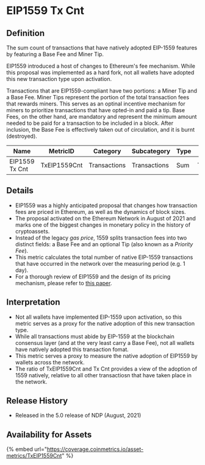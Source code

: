 # EIP1559 Tx Cnt

## Definition

The sum count of transactions that have natively adopted EIP-1559 features by featuring a Base Fee and Miner Tip.

EIP1559 introduced a host of changes to Ethereum's fee mechanism. While this proposal was implemented as a hard fork, not all wallets have adopted this new transaction type upon activation.

Transactions that are EIP1559-compliant have two portions: a Miner Tip and a Base Fee. Miner Tips represent the portion of the total transaction fees that rewards miners. This serves as an optinal incentive mechanism for miners to prioritize transactions that have opted-in and paid a tip. Base Fees, on the other hand, are mandatory and represent the minimum amount needed to be paid for a transaction to be included in a block. After inclusion, the Base Fee is effectively taken out of circulation, and it is burnt (destroyed).&#x20;

| Name           | MetricID     | Category     | Subcategory  | Type | Unit         | Interval |
| -------------- | ------------ | ------------ | ------------ | ---- | ------------ | -------- |
| EIP1559 Tx Cnt | TxEIP1559Cnt | Transactions | Transactions | Sum  | Transactions | 1 day    |

## Details

* EIP1559 was a highly anticipated proposal that changes how transaction fees are priced in Ethereum, as well as the dynamics of block sizes.
* The proposal activated on the Ethereum Network in August of 2021 and marks one of the biggest changes in monetary policy in the history of cryptoassets.
* Instead of the legacy _gas price_, 1559 splits transaction fees into two distinct fields: a Base Fee and an optional Tip (also known as a _Priority Fee_).
* This metric calculates the total number of native EIP-1559 transactions that have occurred in the network over the measuring period (e.g. 1 day).
* For a thorough review of EIP1559 and the design of its pricing mechanism, please refer to [this paper](https://arxiv.org/pdf/2012.00854.pdf).

## Interpretation

* Not all wallets have implemented EIP-1559 upon activation, so this metric serves as a proxy for the native adoption of this new transaction type.
* While all transactions must abide by EIP-1559 at the blockchain consensus layer (and at the very least carry a Base Fee), not all wallets have natively adopted this transaction fomat.
* This metric serves a proxy to measure the native adoption of EIP1559 by wallets across the network.&#x20;
* The ratio of TxEIP1559Cnt and Tx Cnt provides a view of the adoption of 1559 natively, relative to all other transactiosn that have taken place in the network.&#x20;

## Release History

* Released in the 5.0 release of NDP (August, 2021)

## Availability for Assets

{% embed url="https://coverage.coinmetrics.io/asset-metrics/TxEIP1559Cnt" %}
